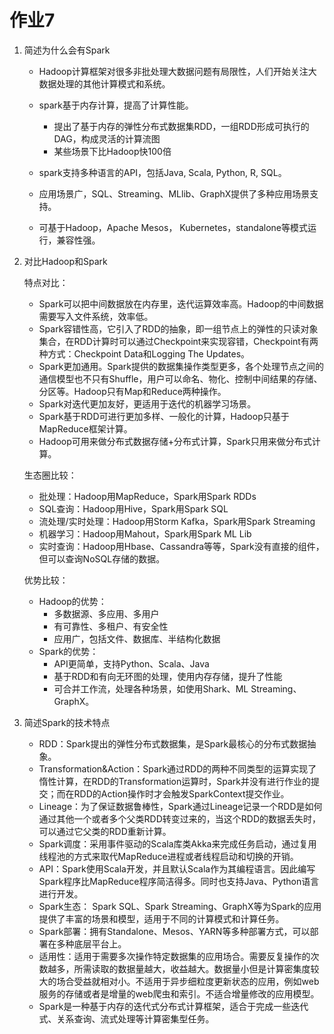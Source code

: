 # 作业7

1. 简述为什么会有Spark

   * Hadoop计算框架对很多非批处理大数据问题有局限性，人们开始关注大数据处理的其他计算模式和系统。

   * spark基于内存计算，提高了计算性能。
     * 提出了基于内存的弹性分布式数据集RDD，一组RDD形成可执行的DAG，构成灵活的计算流图
     * 某些场景下比Hadoop快100倍
   * spark支持多种语言的API，包括Java, Scala, Python, R, SQL。
   * 应用场景广，SQL、Streaming、MLlib、GraphX提供了多种应用场景支持。
   * 可基于Hadoop，Apache Mesos， Kubernetes，standalone等模式运行，兼容性强。

2. 对比Hadoop和Spark

   特点对比：

   * Spark可以把中间数据放在内存里，迭代运算效率高。Hadoop的中间数据需要写入文件系统，效率低。
   * Spark容错性高，它引入了RDD的抽象，即一组节点上的弹性的只读对象集合，在RDD计算时可以通过Checkpoint来实现容错，Checkpoint有两种方式：Checkpoint Data和Logging The Updates。
   * Spark更加通用。Spark提供的数据集操作类型更多，各个处理节点之间的通信模型也不只有Shuffle，用户可以命名、物化、控制中间结果的存储、分区等。Hadoop只有Map和Reduce两种操作。
   * Spark对迭代更加友好，更适用于迭代的机器学习场景。
   * Spark基于RDD可进行更加多样、一般化的计算，Hadoop只基于MapReduce框架计算。
   * Hadoop可用来做分布式数据存储+分布式计算，Spark只用来做分布式计算。

   生态圈比较：

   * 批处理：Hadoop用MapReduce，Spark用Spark RDDs
   * SQL查询：Hadoop用Hive，Spark用Spark SQL
   * 流处理/实时处理：Hadoop用Storm Kafka，Spark用Spark Streaming
   * 机器学习：Hadoop用Mahout，Spark用Spark ML Lib
   * 实时查询：Hadoop用Hbase、Cassandra等等，Spark没有直接的组件，但可以查询NoSQL存储的数据。

   优势比较：

   * Hadoop的优势：
     * 多数据源、多应用、多用户
     * 有可靠性、多租户、有安全性
     * 应用广，包括文件、数据库、半结构化数据
   * Spark的优势：
     * API更简单，支持Python、Scala、Java
     * 基于RDD和有向无环图的处理，使用内存存储，提升了性能
     * 可合并工作流，处理各种场景，如使用Shark、ML Streaming、GraphX。

3. 简述Spark的技术特点
   * RDD：Spark提出的弹性分布式数据集，是Spark最核心的分布式数据抽象。
   * Transformation&Action：Spark通过RDD的两种不同类型的运算实现了惰性计算，在RDD的Transformation运算时，Spark并没有进行作业的提交；而在RDD的Action操作时才会触发SparkContext提交作业。
   * Lineage：为了保证数据鲁棒性，Spark通过Lineage记录一个RDD是如何通过其他一个或者多个父类RDD转变过来的，当这个RDD的数据丢失时，可以通过它父类的RDD重新计算。
   * Spark调度：采用事件驱动的Scala库类Akka来完成任务启动，通过复用线程池的方式来取代MapReduce进程或者线程启动和切换的开销。
   * API：Spark使用Scala开发，并且默认Scala作为其编程语言。因此编写Spark程序比MapReduce程序简洁得多。同时也支持Java、Python语言进行开发。
   * Spark生态： Spark SQL、Spark Streaming、GraphX等为Spark的应用提供了丰富的场景和模型，适用于不同的计算模式和计算任务。
   * Spark部署：拥有Standalone、Mesos、YARN等多种部署方式，可以部署在多种底层平台上。
   * 适用性：适用于需要多次操作特定数据集的应用场合。需要反复操作的次数越多，所需读取的数据量越大，收益越大。数据量小但是计算密集度较大的场合受益就相对小。不适用于异步细粒度更新状态的应用，例如web服务的存储或者是增量的web爬虫和索引。不适合增量修改的应用模型。
   * Spark是一种基于内存的迭代式分布式计算框架，适合于完成一些迭代式、关系查询、流式处理等计算密集型任务。